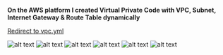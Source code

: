 **On the AWS platform I created Virtual Private Code with VPC, Subnet, Internet Gateway & Route Table dynamically**

<a href="https://raw.githubusercontent.com/Viktor-Stojkov/AWS-Cloud-Homeworks-IWConnect/main/04.%20Homework/vpc.yml" data-view-component="true">Redirect to vpc.yml</a>

![alt text](https://github.com/Viktor-Stojkov/AWS-Cloud-Homeworks-IWConnect/blob/main/04.%20Homework/VPC%2C%20Subnet%2C%20Internet%20Gate%2C%20Route%20Table.png?raw=true)
![alt text](https://github.com/Viktor-Stojkov/AWS-Cloud-Homeworks-IWConnect/blob/main/04.%20Homework/01.%20VPC.png?raw=true)
![alt text](https://github.com/Viktor-Stojkov/AWS-Cloud-Homeworks-IWConnect/blob/main/04.%20Homework/02.%20Subnet.png?raw=true)
![alt text](https://github.com/Viktor-Stojkov/AWS-Cloud-Homeworks-IWConnect/blob/main/04.%20Homework/03.%20Internet%20Gateway.png?raw=true)
![alt text](https://github.com/Viktor-Stojkov/AWS-Cloud-Homeworks-IWConnect/blob/main/04.%20Homework/04.%20Route%20Table.png?raw=true)
![alt text](https://github.com/Viktor-Stojkov/AWS-Cloud-Homeworks-IWConnect/blob/main/04.%20Homework/05.%20CloudFormation.png?raw=true)


